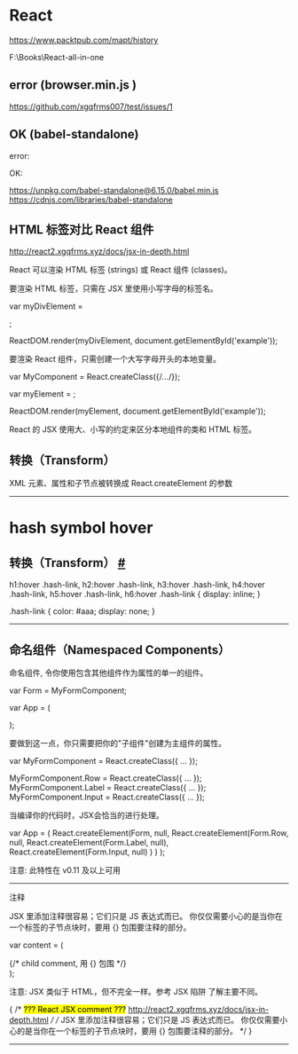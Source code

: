 # React  

https://www.packtpub.com/mapt/history 


F:\Books\React-all-in-one  



## error (browser.min.js )

https://github.com/xgqfrms007/test/issues/1

## OK (babel-standalone)  



error:  

<script src="https://cdnjs.cloudflare.com/ajax/libs/babel-core/6.1.19/browser.min.js" integrity="sha256-zSpX/F9KKuk1nLBq2vygsdDm6QrSbVdn5lteMkdzWdk=" crossorigin="anonymous"></script> 

OK:  

https://unpkg.com/babel-standalone@6.15.0/babel.min.js  
https://cdnjs.com/libraries/babel-standalone  

<script src="https://cdnjs.cloudflare.com/ajax/libs/babel-standalone/6.21.0/babel.min.js"></script>

<script src="https://cdnjs.cloudflare.com/ajax/libs/babel-standalone/6.21.0/babel.min.js" integrity="sha256-YXgKpPGTUUui8cJMq3LCqmBR7jMJCbjLjlhpqhFU3E0=" crossorigin="anonymous"></script>



## HTML 标签对比 React 组件

http://react2.xgqfrms.xyz/docs/jsx-in-depth.html



React 可以渲染 HTML 标签 (strings) 或 React 组件 (classes)。

要渲染 HTML 标签，只需在 JSX 里使用小写字母的标签名。

var myDivElement = <div className="foo" />;

ReactDOM.render(myDivElement, document.getElementById('example'));


要渲染 React 组件，只需创建一个大写字母开头的本地变量。

var MyComponent = React.createClass({/*...*/});

var myElement = <MyComponent someProperty={true} />;

ReactDOM.render(myElement, document.getElementById('example'));

React 的 JSX 使用大、小写的约定来区分本地组件的类和 HTML 标签。




## 转换（Transform）



XML 元素、属性和子节点被转换成 React.createElement 的参数



*******************************************************************************

# hash symbol hover  


<h2>
    <a class="anchor" name="转换transform"></a>
    转换（Transform） 
    <a class="hash-link" href="http://react2.xgqfrms.xyz/docs/jsx-in-depth.html#转换transform">#</a>
</h2>

h1:hover .hash-link, h2:hover .hash-link, h3:hover .hash-link, h4:hover .hash-link, h5:hover .hash-link, h6:hover .hash-link {
    display: inline;
}

.hash-link {
    color: #aaa;
    display: none;
}



*******************************************************************************


##  命名组件（Namespaced Components） 


命名组件, 令你使用包含其他组件作为属性的单一的组件。

var Form = MyFormComponent;

var App = (
  <Form>
    <Form.Row>
      <Form.Label />
      <Form.Input />
    </Form.Row>
  </Form>
);



要做到这一点，你只需要把你的"子组件"创建为主组件的属性。

var MyFormComponent = React.createClass({ ... });

MyFormComponent.Row = React.createClass({ ... });
MyFormComponent.Label = React.createClass({ ... });
MyFormComponent.Input = React.createClass({ ... });



当编译你的代码时，JSX会恰当的进行处理。

var App = (
  React.createElement(Form, null,
    React.createElement(Form.Row, null,
      React.createElement(Form.Label, null),
      React.createElement(Form.Input, null)
    )
  )
);

注意:
此特性在 v0.11 及以上可用


*******************************************************************************



注释

JSX 里添加注释很容易；它们只是 JS 表达式而已。
你仅仅需要小心的是当你在一个标签的子节点块时，要用 {} 包围要注释的部分。

var content = (
  <Nav>
    {/* child comment, 用 {} 包围 */}
    <Person
      /* 多
         行
         注释 */
      name={window.isLoggedIn ? window.name : ''} // 行尾注释
    />
  </Nav>
);

注意:
JSX 类似于 HTML，但不完全一样。参考 JSX 陷阱 了解主要不同。


{
    /*
    <mark>??? React JSX comment ???</mark>
    http://react2.xgqfrms.xyz/docs/jsx-in-depth.html
    <LikeButton />
    */
    /*
    JSX 里添加注释很容易；它们只是 JS 表达式而已。
    你仅仅需要小心的是当你在一个标签的子节点块时，要用 {} 包围要注释的部分。
    */
}

*******************************************************************************












